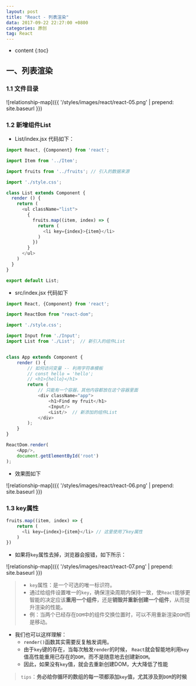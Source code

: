 ```yaml
---
layout: post
title: "React - 列表渲染"
data: 2017-09-22 22:27:00 +0800
categories: 原创
tag: React
---
```

* content
{:toc}

<!-- more -->

## 一、列表渲染

### 1.1 文件目录

![relationship-map]({{ '/styles/images/react/react-05.png' | prepend: site.baseurl }})

### 1.2 新增组件List

* List/index.jsx 代码如下：

```js
import React, {Component} from 'react';

import Item from '../Item';

import fruits from '../fruits'; // 引入的数据来源

import './style.css';

class List extends Component {
  render () {
    return (
      <ul className="list">
        {
          fruits.map((item, index) => {
            return (
              <li key={index}>{item}</li>
            )
          })
        }
      </ul>
    )
  }
}

export default List;
```

* src/index.jsx 代码如下

```js
import React, {Component} from 'react';

import ReactDom from "react-dom";

import './style.css';

import Input from './Input';
import List from './List';  // 新引入的组件List


class App extends Component {
    render () {
        // 如何访问变量 -- 利用字符串模板
        // const hello = 'hello';
        // <h1>{hello}</h1>
        return (
            // 只能有一个容器，其他内容都放在这个容器里面
            <div className="app">
                <h1>Find my fruit</h1>
                <Input/>
                <List/>  // 新添加的组件List
            </div>
        );
    }
}

ReactDom.render(
    <App/>,
    document.getElementById('root')
);
```

* 效果图如下

![relationship-map]({{ '/styles/images/react/react-06.png' | prepend: site.baseurl }})

### 1.3 key属性

```js
fruits.map((item, index) => {
    return (
      <li key={index}>{item}</li> // 这里使用了key属性
    )
})
```

* 如果将`key`属性去掉，浏览器会报错，如下所示：

![relationship-map]({{ '/styles/images/react/react-07.png' | prepend: site.baseurl }})


> * `key`属性：是一个可选的唯一标识符。
> * 通过给组件设置唯一的`key`，确保渲染周期内保持一致，使`React`能够更智能的决定应该**重用一个组件**，还是**销毁并重新创建一个组件**，从而提升渲染的性能。
> * 例：当两个已经存在`DOM`中的组件交换位置时，可以不用重新渲染`DOM`而是移动。

* 我们也可以这样理解：
    * `render()`函数其实需要反复触发调用。
    * 由于`key`键的存在，当每次触发`render`的时候， `React`就会智能地利用`key`值高性能重用已存在的`DOM`，而不是随意地去创建新`DOM`。
    * 因此，如果没有`key`值，就会去重新创建DOM，大大降低了性能

> `tips`：**务必给你循环的数组的每一项都添加`key`值，尤其涉及到`DOM`的时候**



